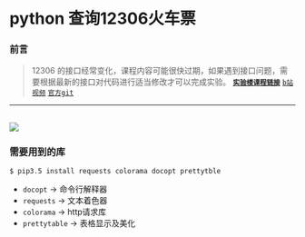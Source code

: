 # python 查询12306火车票
### 前言
>12306 的接口经常变化，课程内容可能很快过期，如果遇到接口问题，需要根据最新的接口对代码进行适当修改才可以完成实验。
[**`实验楼课程链接`**](https://www.shiyanlou.com/courses/623) [`b站视频`](https://www.bilibili.com/video/av12380578?from=search&seid=447551889627754451) [`官方git`](https://github.com/protream/tickets)
---
![](http://i1.bvimg.com/643282/949062d7aec8543e.jpg)
---

### 需要用到的库
```
$ pip3.5 install requests colorama docopt prettytble  
```
- `docopt` -> 命令行解释器
- `requests` -> 文本着色器
- `colorama` -> http请求库
- `prettytable` -> 表格显示及美化
